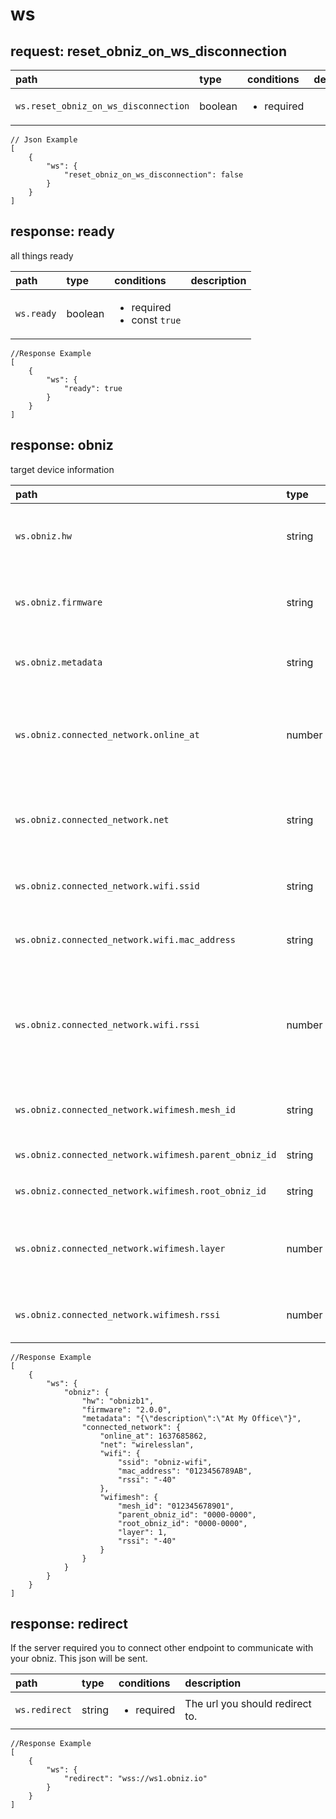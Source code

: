 
#  <a name="ws">ws</a>




##  request: <a name="-request-ws-reset_obniz_on_ws_disconnection">reset_obniz_on_ws_disconnection</a>




| path | type | conditions  | description |
|:---- |:---- |:---- |:---- |
| `ws.reset_obniz_on_ws_disconnection` |  boolean  | <ul><li>required</li></ul> | &nbsp; |



```
// Json Example
[
    {
        "ws": {
            "reset_obniz_on_ws_disconnection": false
        }
    }
]
```






##  response: <a name="-response-ws-ready">ready</a>
all things ready



| path | type | conditions  | description |
|:---- |:---- |:---- |:---- |
| `ws.ready` |  boolean  | <ul><li>required</li><li>const `true`</li></ul> | &nbsp; |



```
//Response Example
[
    {
        "ws": {
            "ready": true
        }
    }
]
```


##  response: <a name="-response-ws-obniz">obniz</a>
target device information



| path | type | conditions  | description |
|:---- |:---- |:---- |:---- |
| `ws.obniz.hw` |  string  | <ul><li>required</li></ul> | Hardware Identifier String of target device&nbsp; |
| `ws.obniz.firmware` |  string  | <ul><li>required</li></ul> | Installed firmware version of target device&nbsp; |
| `ws.obniz.metadata` |  string  | &nbsp; | device metadata user set on cloud&nbsp; |
| `ws.obniz.connected_network.online_at` |  number  | <ul><li>required</li></ul> | Epoch Unix Timestamp (seconds) at device become online on the cloud&nbsp; |
| `ws.obniz.connected_network.net` |  string  | &nbsp; | Current connected network type. Defined in setting json&nbsp; |
| `ws.obniz.connected_network.wifi.ssid` |  string  | <ul><li>required</li></ul> | Current connected Accespoint SSID&nbsp; |
| `ws.obniz.connected_network.wifi.mac_address` |  string  | <ul><li>required</li></ul> | Current connected Accespoint MacAddress&nbsp; |
| `ws.obniz.connected_network.wifi.rssi` |  number  | <ul><li>required</li></ul> | Current RSSI for connected Accesspoint. RSSI is mesured only on connection timing&nbsp; |
| `ws.obniz.connected_network.wifimesh.mesh_id` |  string  | <ul><li>required</li></ul> | MESH ID of Currently joined MESH network&nbsp; |
| `ws.obniz.connected_network.wifimesh.parent_obniz_id` |  string  | <ul><li>required</li></ul> | Id of parent node&nbsp; |
| `ws.obniz.connected_network.wifimesh.root_obniz_id` |  string  | <ul><li>required</li></ul> | Id of parent node&nbsp; |
| `ws.obniz.connected_network.wifimesh.layer` |  number  | <ul><li>required</li></ul> | Depth of MESH network. layer=1 is root node of a network.&nbsp; |
| `ws.obniz.connected_network.wifimesh.rssi` |  number  | <ul><li>required</li></ul> | Current RSSI for connected Accesspoint.&nbsp; |



```
//Response Example
[
    {
        "ws": {
            "obniz": {
                "hw": "obnizb1",
                "firmware": "2.0.0",
                "metadata": "{\"description\":\"At My Office\"}",
                "connected_network": {
                    "online_at": 1637685862,
                    "net": "wirelesslan",
                    "wifi": {
                        "ssid": "obniz-wifi",
                        "mac_address": "0123456789AB",
                        "rssi": "-40"
                    },
                    "wifimesh": {
                        "mesh_id": "012345678901",
                        "parent_obniz_id": "0000-0000",
                        "root_obniz_id": "0000-0000",
                        "layer": 1,
                        "rssi": "-40"
                    }
                }
            }
        }
    }
]
```


##  response: <a name="-response-ws-redirect">redirect</a>
If the server required you to connect other endpoint to communicate with your obniz. This json will be sent.



| path | type | conditions  | description |
|:---- |:---- |:---- |:---- |
| `ws.redirect` |  string  | <ul><li>required</li></ul> | The url you should redirect to.&nbsp; |



```
//Response Example
[
    {
        "ws": {
            "redirect": "wss://ws1.obniz.io"
        }
    }
]
```









